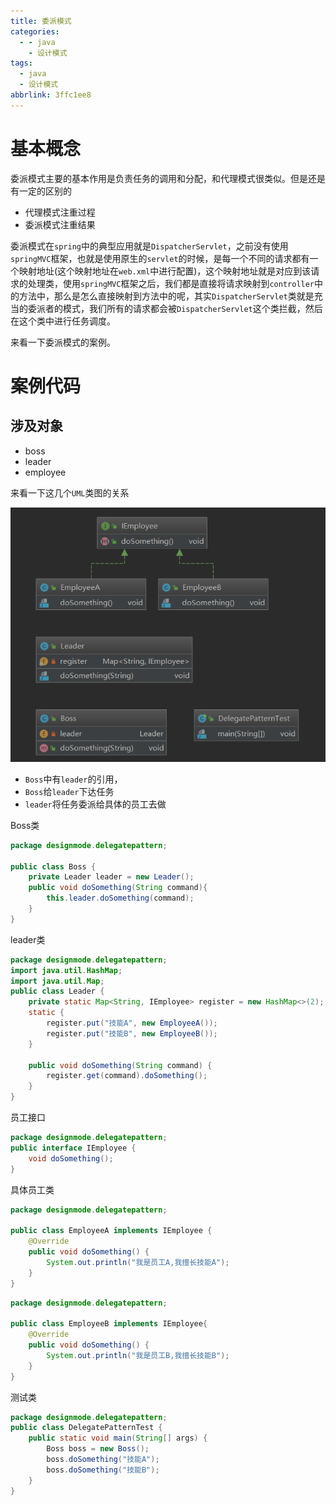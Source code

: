 ```yaml
---
title: 委派模式
categories:
  - - java
    - 设计模式
tags:
  - java
  - 设计模式
abbrlink: 3ffc1ee8
---
```


# 基本概念

委派模式主要的基本作用是负责任务的调用和分配，和代理模式很类似。但是还是有一定的区别的

* 代理模式注重过程
* 委派模式注重结果

<!--more-->

委派模式在`spring`中的典型应用就是`DispatcherServlet`，之前没有使用`springMVC`框架，也就是使用原生的`servlet`的时候，是每一个不同的请求都有一个映射地址(这个映射地址在`web.xml`中进行配置)，这个映射地址就是对应到该请求的处理类，使用`springMVC`框架之后，我们都是直接将请求映射到`controller`中的方法中，那么是怎么直接映射到方法中的呢，其实`DispatcherServlet`类就是充当的委派者的模式，我们所有的请求都会被`DispatcherServlet`这个类拦截，然后在这个类中进行任务调度。

来看一下委派模式的案例。

# 案例代码

## 涉及对象

* boss
* leader
* employee

来看一下这几个`UML`类图的关系

![image-20200510124652137](./委派模式/image-20200510124652137.png)



* `Boss`中有`leader`的引用，
* `Boss`给`leader`下达任务
* `leader`将任务委派给具体的员工去做

Boss类

```java
package designmode.delegatepattern;

public class Boss {
    private Leader leader = new Leader();
    public void doSomething(String command){
        this.leader.doSomething(command);
    }
}
```

leader类

```java
package designmode.delegatepattern;
import java.util.HashMap;
import java.util.Map;
public class Leader {
    private static Map<String, IEmployee> register = new HashMap<>(2);
    static {
        register.put("技能A", new EmployeeA());
        register.put("技能B", new EmployeeB());
    }

    public void doSomething(String command) {
        register.get(command).doSomething();
    }
}
```

员工接口

```java
package designmode.delegatepattern;
public interface IEmployee {
    void doSomething();
}
```

具体员工类

```java
package designmode.delegatepattern;

public class EmployeeA implements IEmployee {
    @Override
    public void doSomething() {
        System.out.println("我是员工A,我擅长技能A");
    }
}
```

```java
package designmode.delegatepattern;

public class EmployeeB implements IEmployee{
    @Override
    public void doSomething() {
        System.out.println("我是员工B,我擅长技能B");
    }
}
```

测试类

```java
package designmode.delegatepattern;
public class DelegatePatternTest {
    public static void main(String[] args) {
        Boss boss = new Boss();
        boss.doSomething("技能A");
        boss.doSomething("技能B");
    }
}
```

